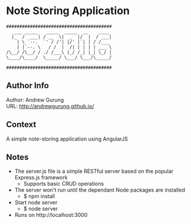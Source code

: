 # Note Storing Application
```
########################################
   ___ _____   _____  _____  __    ____
  |_  /  ___| / __  \|  _  |/  |  / ___|
    | \ `--.  `' / /'| |/' |`| | / /___
    | |`--. \   / /  |  /| | | | | ___ \
/\__/ /\__/ / ./ /___\ |_/ /_| |_| \_/ |
\____/\____/  \_____/ \___/ \___/\_____/

########################################
```

Author Info
-----------
Author: Andrew Gurung <br>
URL: http://andrewgurung.github.io/

Context
-------
A simple note-storing application using AngularJS <br>

Notes
-----
- The server.js file is a simple RESTful server based on the popular Express.js framework
  - Supports basic CRUD operations
- The server won't run until the dependant Node packages are installed
  - $ npm install
- Start node server
  - $ node server
- Runs on http://localhost:3000
